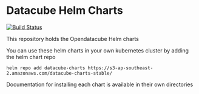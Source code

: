 # Datacube Helm Charts

[![Build Status](https://travis-ci.org/opendatacube/datacube-charts.svg?branch=master)](https://travis-ci.org/opendatacube/datacube-charts)

This repository holds the Opendatacube Helm charts

You can use these helm charts in your own kubernetes cluster by adding the helm chart repo 

`helm repo add datacube-charts https://s3-ap-southeast-2.amazonaws.com/datacube-charts-stable/`

Documentation for installing each chart is available in their own directories

